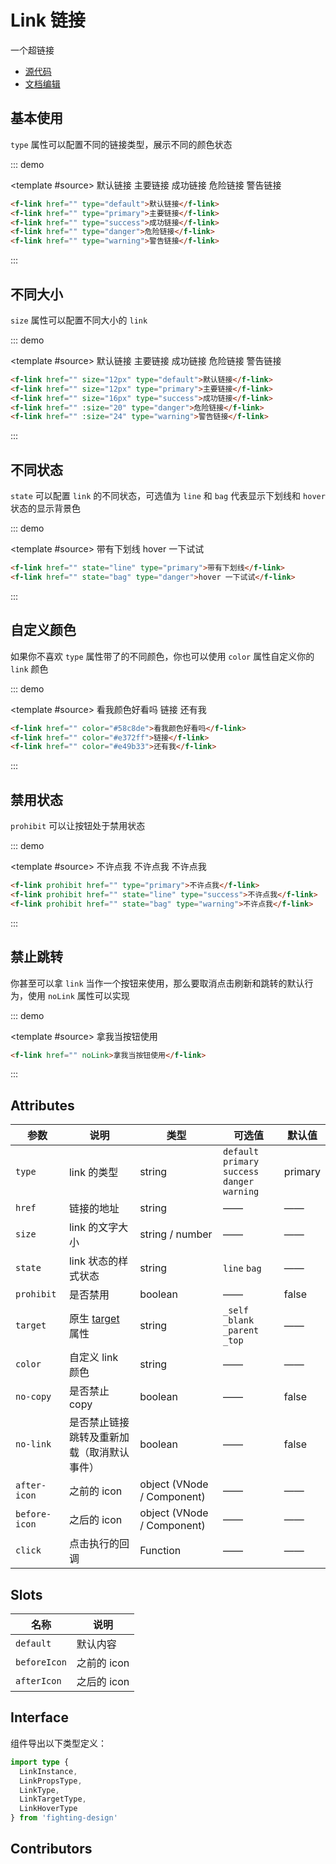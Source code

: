 # Link 链接

一个超链接

- [源代码](https://github.com/FightingDesign/fighting-design/tree/master/packages/fighting-design/link)
- [文档编辑](https://github.com/FightingDesign/fighting-design/blob/master/docs/docs/components/link.md)

## 基本使用

`type` 属性可以配置不同的链接类型，展示不同的颜色状态

::: demo

<template #source>
<f-link href="" type="default">默认链接</f-link>
<f-link href="" type="primary">主要链接</f-link>
<f-link href="" type="success">成功链接</f-link>
<f-link href="" type="danger">危险链接</f-link>
<f-link href="" type="warning">警告链接</f-link>
</template>

```html
<f-link href="" type="default">默认链接</f-link>
<f-link href="" type="primary">主要链接</f-link>
<f-link href="" type="success">成功链接</f-link>
<f-link href="" type="danger">危险链接</f-link>
<f-link href="" type="warning">警告链接</f-link>
```

:::

## 不同大小

`size` 属性可以配置不同大小的 `link`

::: demo

<template #source>
<f-link href="" size="12px" type="default">默认链接</f-link>
<f-link href="" size="12px" type="primary">主要链接</f-link>
<f-link href="" size="16px" type="success">成功链接</f-link>
<f-link href="" :size="20" type="danger">危险链接</f-link>
<f-link href="" :size="24" type="warning">警告链接</f-link>
</template>

```html
<f-link href="" size="12px" type="default">默认链接</f-link>
<f-link href="" size="12px" type="primary">主要链接</f-link>
<f-link href="" size="16px" type="success">成功链接</f-link>
<f-link href="" :size="20" type="danger">危险链接</f-link>
<f-link href="" :size="24" type="warning">警告链接</f-link>
```

:::

## 不同状态

`state` 可以配置 `link` 的不同状态，可选值为 `line` 和 `bag` 代表显示下划线和 `hover` 状态的显示背景色

::: demo

<template #source>
<f-link href="" state="line" type="primary">带有下划线</f-link>
<f-link href="" state="bag" type="danger">hover 一下试试</f-link>
</template>

```html
<f-link href="" state="line" type="primary">带有下划线</f-link>
<f-link href="" state="bag" type="danger">hover 一下试试</f-link>
```

:::

## 自定义颜色

如果你不喜欢 `type` 属性带了的不同颜色，你也可以使用 `color` 属性自定义你的 `link` 颜色

::: demo

<template #source>
<f-link href="" color="#58c8de">看我颜色好看吗</f-link>
<f-link href="" color="#e372ff">链接</f-link>
<f-link href="" color="#e49b33">还有我</f-link>
</template>

```html
<f-link href="" color="#58c8de">看我颜色好看吗</f-link>
<f-link href="" color="#e372ff">链接</f-link>
<f-link href="" color="#e49b33">还有我</f-link>
```

:::

## 禁用状态

`prohibit` 可以让按钮处于禁用状态

::: demo

<template #source>
<f-link prohibit href="" type="primary">不许点我</f-link>
<f-link prohibit href="" state="line" type="success">不许点我</f-link>
<f-link prohibit href="" state="bag" type="warning">不许点我</f-link>
</template>

```html
<f-link prohibit href="" type="primary">不许点我</f-link>
<f-link prohibit href="" state="line" type="success">不许点我</f-link>
<f-link prohibit href="" state="bag" type="warning">不许点我</f-link>
```

:::

## 禁止跳转

你甚至可以拿 `link` 当作一个按钮来使用，那么要取消点击刷新和跳转的默认行为，使用 `noLink` 属性可以实现

::: demo

<template #source>
<f-link href="" noLink>拿我当按钮使用</f-link>
</template>

```html
<f-link href="" noLink>拿我当按钮使用</f-link>
```

:::

## Attributes

| 参数          | 说明                                                                                      | 类型                       | 可选值                                                 | 默认值  |
| ------------- | ----------------------------------------------------------------------------------------- | -------------------------- | ------------------------------------------------------ | ------- |
| `type`        | link 的类型                                                                               | string                     | `default` `primary` `success`<br /> `danger` `warning` | primary |
| `href`        | 链接的地址                                                                                | string                     | ——                                                     | ——      |
| `size`        | link 的文字大小                                                                           | string / number            | ——                                                     | ——      |
| `state`       | link 状态的样式状态                                                                       | string                     | `line` `bag`                                           | ——      |
| `prohibit`    | 是否禁用                                                                                  | boolean                    | ——                                                     | false   |
| `target`      | 原生 [target](https://developer.mozilla.org/zh-CN/docs/Web/HTML/Element/a#attr-href) 属性 | string                     | `_self` `_blank` `_parent` `_top`                      | ——      |
| `color`       | 自定义 link 颜色                                                                          | string                     | ——                                                     | ——      |
| `no-copy`     | 是否禁止 copy                                                                             | boolean                    | ——                                                     | false   |
| `no-link`     | 是否禁止链接跳转及重新加载（取消默认事件）                                                | boolean                    | ——                                                     | false   |
| `after-icon`  | 之前的 icon                                                                               | object (VNode / Component) | ——                                                     | ——      |
| `before-icon` | 之后的 icon                                                                               | object (VNode / Component) | ——                                                     | ——      |
| `click`       | 点击执行的回调                                                                            | Function                   | ——                                                     | ——      |

## Slots

| 名称         | 说明        |
| ------------ | ----------- |
| `default`    | 默认内容    |
| `beforeIcon` | 之前的 icon |
| `afterIcon`  | 之后的 icon |

## Interface

组件导出以下类型定义：

```ts
import type {
  LinkInstance,
  LinkPropsType,
  LinkType,
  LinkTargetType,
  LinkHoverType
} from 'fighting-design'
```

## Contributors

<a href="https://github.com/Tyh2001" target="_blank">
  <f-avatar round src="https://avatars.githubusercontent.com/u/73180970?v=4" />
</a>

<style scoped>
.f-link {
  margin: 5px;
}
</style>
